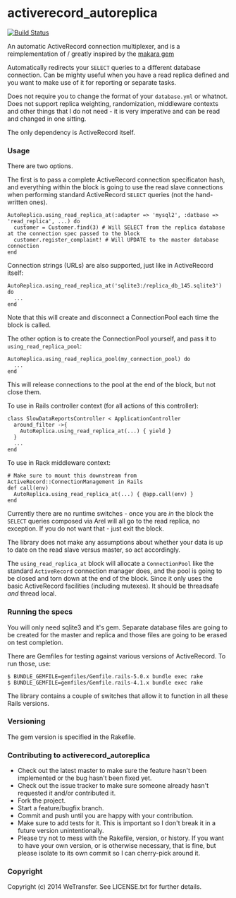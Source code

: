# activerecord_autoreplica

[![Build Status](https://travis-ci.org/WeTransfer/activerecord_autoreplica.svg)](https://travis-ci.org/WeTransfer/activerecord_autoreplica)

An automatic ActiveRecord connection multiplexer, and is a reimplementation of / greatly inspired by
the [makara gem](https://github.com/taskrabbit/makara)

Automatically redirects your `SELECT` queries to a different database connection. Can be mighty
useful when you have a read replica defined and you want to make use of it for reporting or separate
tasks.

Does not require you to change the format of your `database.yml` or whatnot. Does not support replica weighting,
randomization, middleware contexts and other things that I do not need - it is very imperative and can be read
and changed in one sitting.

The only dependency is ActiveRecord itself.

### Usage

There are two options.

The first is to pass a complete ActiveRecord connection specificaton hash, and
everything within the block is going to use the read slave connections when performing standard
ActiveRecord `SELECT` queries (not the hand-written ones).

    AutoReplica.using_read_replica_at(:adapter => 'mysql2', :datbase => 'read_replica', ...) do
      customer = Customer.find(3) # Will SELECT from the replica database at the connection spec passed to the block
      customer.register_complaint! # Will UPDATE to the master database connection
    end

Connection strings (URLs) are also supported, just like in ActiveRecord itself:

    AutoReplica.using_read_replica_at('sqlite3:/replica_db_145.sqlite3') do
      ...
    end

Note that this will create and disconnect a ConnectionPool each time the block is called.

The other option is to create the ConnectionPool yourself, and pass it to `using_read_replica_pool`:

    AutoReplica.using_read_replica_pool(my_connection_pool) do
      ...
    end

This will release connections to the pool at the end of the block, but not close them.

To use in Rails controller context (for all actions of this controller):

    class SlowDataReportsController < ApplicationController
      around_filter ->{
        AutoReplica.using_read_replica_at(...) { yield }
      }
      ...
    end

To use in Rack middleware context:

    # Make sure to mount this downstream from ActiveRecord::ConnectionManagement in Rails
    def call(env)
      AutoReplica.using_read_replica_at(...) { @app.call(env) }
    end

Currently there are no runtime switches - once you are _in_ the block the `SELECT` queries composed via Arel will
all go to the read replica, no exception. If you do not want that - just exit the block.

The library does not make any assumptions about whether your data is up to date on the read slave versus master, so
act accordingly.

The `using_read_replica_at` block will allocate a `ConnectionPool` like the standard `ActiveRecord` connection
manager does, and the pool is going to be closed and torn down at the end of the block. Since it only uses the basic
ActiveRecord facilities (including mutexes). It should be threadsafe _and_ thread local.

### Running the specs

You will only need sqlite3 and it's gem. Separate database files are going to be created for the master and replica and those
files are going to be erased on test completion.

There are Gemfiles for testing against various versions of ActiveRecord. To run those, use:

    $ BUNDLE_GEMFILE=gemfiles/Gemfile.rails-5.0.x bundle exec rake
    $ BUNDLE_GEMFILE=gemfiles/Gemfile.rails-4.1.x bundle exec rake

The library contains a couple of switches that allow it to function in all these Rails versions.

### Versioning

The gem version is specified in the Rakefile.

### Contributing to activerecord_autoreplica

* Check out the latest master to make sure the feature hasn't been implemented or the bug hasn't been fixed yet.
* Check out the issue tracker to make sure someone already hasn't requested it and/or contributed it.
* Fork the project.
* Start a feature/bugfix branch.
* Commit and push until you are happy with your contribution.
* Make sure to add tests for it. This is important so I don't break it in a future version unintentionally.
* Please try not to mess with the Rakefile, version, or history. If you want to have your own version, or is otherwise necessary, that is fine, but please isolate to its own commit so I can cherry-pick around it.

### Copyright

Copyright (c) 2014 WeTransfer. See LICENSE.txt for
further details.

